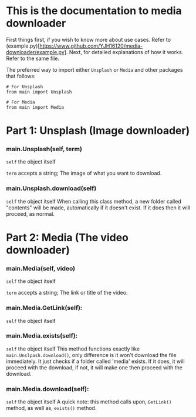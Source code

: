 # This is the documentation to media downloader
First things first, if you wish to know more about use cases. Refer to (example.py)[https://www.github.com/YJH16120/media-downloader/example.py]. Next, for detailed explanations of how it works. Refer to the same file.

The preferred way to import either `Unsplash` or `Media` and other packages that follows:
```
# For Unsplash
from main import Unsplash

# For Media
from main import Media
```

# Part 1: Unsplash (Image downloader)
### main.Unsplash(self, term)
`self` the object itself

`term` accepts a string; The image of what you want to download.

### main.Unsplash.download(self)
`self` the object itself
When calling this class method, a new folder called "contents" will be made, automatically if it doesn't exist. If it does then it will proceed, as normal.

# Part 2: Media (The video downloader)
### main.Media(self, video)
`self` the object itself

`term` accepts a string; The link or title of the video.

### main.Media.GetLink(self):
`self` the object itself

### main.Media.exists(self):
`self` the object itself
This method functions exactly like `main.Unslpash.download()`, only difference is it won't download the file immediately. It just checks if a folder called 'media' exists. If it does, it will proceed with the download, if not, it will make one then proceed with the download.

### main.Media.download(self):
`self` the object itself
A quick note: this method calls upon, `GetLink()` method, as well as, `exists()` method.


